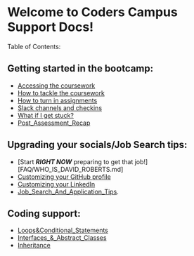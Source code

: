 # Welcome to Coders Campus Support Docs!

Table of Contents:

## Getting started in the bootcamp:

- [Accessing the coursework](FAQ/ACCESSING_COURSEWORK.md)
- [How to tackle the coursework](FAQ/HOW_TO_TACKLE_COURSEWORK.md)
- [How to turn in assignments](FAQ/HOW_TO_TURN_IN_ASSIGNMENTS.md)
- [Slack channels and checkins](FAQ/SLACK_CHANNELS_AND_CHECKINs.md)
- [What if I get stuck?](FAQ/WHAT_DO_I_DO_IF_IM_STUCK.md)
- [Post_Assessment_Recap](POST_ASSESSMENT_RECAP.md)

## Upgrading your socials/Job Search tips:

- [Start _**RIGHT NOW**_ preparing to get that job!][FAQ/WHO_IS_DAVID_ROBERTS.md]
- [Customizing your GitHub profile](CUSTOMIZING_YOUR_GIT_PROFILE.md)
- [Customizing your LinkedIn](OPTIMIZING_YOUR_LINKED_IN.md)
- [Job_Search_And_Application_Tips](HOW_TO_APPLY_FOR_A_JOB.md).

## Coding support:
- [Loops&Conditional_Statements](LOOPS_&_CONDITIONAL_STATEMENTS.md)
- [Interfaces_&_Abstract_Classes](INTERFACES_ABSTRACT_CLASSES.md)
- [Inheritance](INHERITANCE.md)
